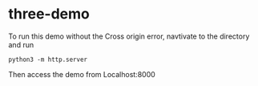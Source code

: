 # three-demo

To run this demo without the Cross origin error, navtivate to the directory and run

`python3 -m http.server`

Then access the demo from Localhost:8000
